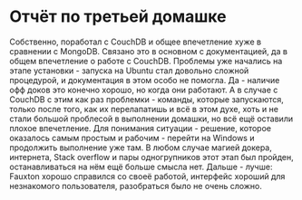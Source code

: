 # Отчёт по третьей домашке

Собственно, поработал с CouchDB и общее впечетление хуже в сравнении с MongoDB. Связано это в основном с документацией, да в общем впечетление о работе с CouchDB. Проблемы уже начались на этапе установки - запуска на Ubuntu стал довольно сложной процедурой, и документация в этом особо не помогла. Да - наличие офф доков это конечно хорошо, но когда они работают. А в случае с CouchDB с этим как раз проблемки - команды, которые запускаются, только после того, как их перелапатишь и всё в этом духе, хоть и не стали большой проблесой в выполнении домашки, но всё ещё оставили плохое впечетление. Для понимания ситуации - решение, которое оказалось самым простым и рабочим - перейти на Windows и продолжить выполнение уже там. В любом случае магией докера, интернета, Stack overflow и пары одногрупников этот этап был пройден, останавливаться на нём ещё больше смысла нет. Дальше - лучше: Fauxton хорошо справился со своеё работой, интерфейс хороший для незнакомого пользователя, разобраться было не очень сложно. 
